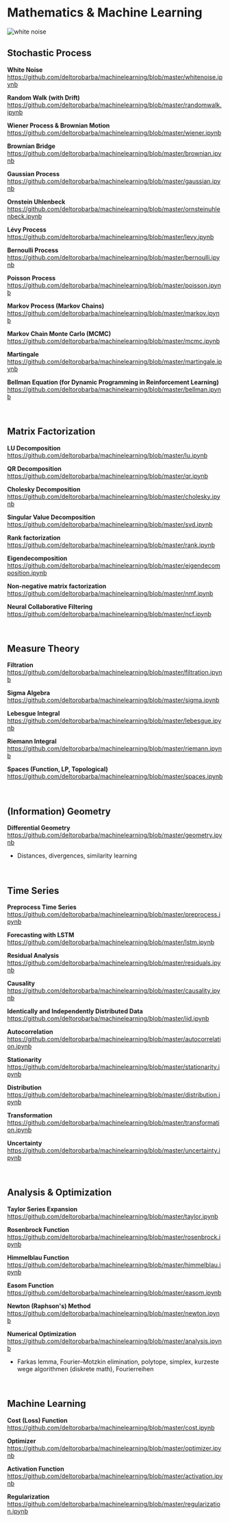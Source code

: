 # Mathematics & Machine Learning

<img src="https://raw.githubusercontent.com/deltorobarba/machinelearning/master/whitenoise.png" alt="white noise">

<br>

## Stochastic Process

<b>White Noise</b><br>
https://github.com/deltorobarba/machinelearning/blob/master/whitenoise.ipynb

<b>Random Walk (with Drift)</b><br>
https://github.com/deltorobarba/machinelearning/blob/master/randomwalk.ipynb

<b>Wiener Process & Brownian Motion</b><br>
https://github.com/deltorobarba/machinelearning/blob/master/wiener.ipynb

<b>Brownian Bridge</b><br>
https://github.com/deltorobarba/machinelearning/blob/master/brownian.ipynb

<b>Gaussian Process</b><br>
https://github.com/deltorobarba/machinelearning/blob/master/gaussian.ipynb

<b>Ornstein Uhlenbeck</b><br>
https://github.com/deltorobarba/machinelearning/blob/master/ornsteinuhlenbeck.ipynb

<b>Lévy Process</b><br>
https://github.com/deltorobarba/machinelearning/blob/master/levy.ipynb

<b>Bernoulli Process</b><br>
https://github.com/deltorobarba/machinelearning/blob/master/bernoulli.ipynb

<b>Poisson Process</b><br>
https://github.com/deltorobarba/machinelearning/blob/master/poisson.ipynb

<b>Markov Process (Markov Chains)</b><br>
https://github.com/deltorobarba/machinelearning/blob/master/markov.ipynb

<b>Markov Chain Monte Carlo (MCMC)</b><br>
https://github.com/deltorobarba/machinelearning/blob/master/mcmc.ipynb

<b>Martingale</b><br>
https://github.com/deltorobarba/machinelearning/blob/master/martingale.ipynb

<b>Bellman Equation (for Dynamic Programming in Reinforcement Learning)</b><br>
https://github.com/deltorobarba/machinelearning/blob/master/bellman.ipynb

<br>

## Matrix Factorization

<b>LU Decomposition</b><br>
https://github.com/deltorobarba/machinelearning/blob/master/lu.ipynb

<b>QR Decomposition</b><br>
https://github.com/deltorobarba/machinelearning/blob/master/qr.ipynb

<b>Cholesky Decomposition</b><br>
https://github.com/deltorobarba/machinelearning/blob/master/cholesky.ipynb

<b>Singular Value Decomposition</b><br>
https://github.com/deltorobarba/machinelearning/blob/master/svd.ipynb

<b>Rank factorization</b><br>
https://github.com/deltorobarba/machinelearning/blob/master/rank.ipynb

<b>Eigendecomposition</b><br>
https://github.com/deltorobarba/machinelearning/blob/master/eigendecomposition.ipynb

<b>Non-negative matrix factorization</b><br>
https://github.com/deltorobarba/machinelearning/blob/master/nmf.ipynb

<b>Neural Collaborative Filtering</b><br>
https://github.com/deltorobarba/machinelearning/blob/master/ncf.ipynb

<br>

## Measure Theory

<b>Filtration</b><br>
https://github.com/deltorobarba/machinelearning/blob/master/filtration.ipynb

<b>Sigma Algebra</b><br>
https://github.com/deltorobarba/machinelearning/blob/master/sigma.ipynb

<b>Lebesgue Integral</b><br>
https://github.com/deltorobarba/machinelearning/blob/master/lebesgue.ipynb

<b>Riemann Integral</b><br>
https://github.com/deltorobarba/machinelearning/blob/master/riemann.ipynb

<b>Spaces (Function, LP, Topological)</b><br>
https://github.com/deltorobarba/machinelearning/blob/master/spaces.ipynb

<br>

## (Information) Geometry

<b>Differential Geometry</b><br>
https://github.com/deltorobarba/machinelearning/blob/master/geometry.ipynb

* Distances, divergences, similarity learning

<br>

## Time Series

<b>Preprocess Time Series</b><br>
https://github.com/deltorobarba/machinelearning/blob/master/preprocess.ipynb

<b>Forecasting with LSTM</b><br>
https://github.com/deltorobarba/machinelearning/blob/master/lstm.ipynb

<b>Residual Analysis</b><br>
https://github.com/deltorobarba/machinelearning/blob/master/residuals.ipynb

<b>Causality</b><br>
https://github.com/deltorobarba/machinelearning/blob/master/causality.ipynb

<b>Identically and Independently Distributed Data</b><br>
https://github.com/deltorobarba/machinelearning/blob/master/iid.ipynb

<b>Autocorrelation</b><br>
https://github.com/deltorobarba/machinelearning/blob/master/autocorrelation.ipynb

<b>Stationarity</b><br>
https://github.com/deltorobarba/machinelearning/blob/master/stationarity.ipynb

<b>Distribution</b><br>
https://github.com/deltorobarba/machinelearning/blob/master/distribution.ipynb

<b>Transformation</b><br>
https://github.com/deltorobarba/machinelearning/blob/master/transformation.ipynb

<b>Uncertainty</b><br>
https://github.com/deltorobarba/machinelearning/blob/master/uncertainty.ipynb

<br>

## Analysis & Optimization

<b>Taylor Series Expansion</b><br>
https://github.com/deltorobarba/machinelearning/blob/master/taylor.ipynb

<b>Rosenbrock Function</b><br>
https://github.com/deltorobarba/machinelearning/blob/master/rosenbrock.ipynb

<b>Himmelblau Function</b><br>
https://github.com/deltorobarba/machinelearning/blob/master/himmelblau.ipynb

<b>Easom Function</b><br>
https://github.com/deltorobarba/machinelearning/blob/master/easom.ipynb

<b>Newton (Raphson's) Method</b><br>
https://github.com/deltorobarba/machinelearning/blob/master/newton.ipynb

<b>Numerical Optimization</b><br>
https://github.com/deltorobarba/machinelearning/blob/master/analysis.ipynb

* Farkas lemma, Fourier–Motzkin elimination, polytope, simplex, kurzeste wege algorithmen (diskrete math), Fourierreihen

<br>

## Machine Learning

<b>Cost (Loss) Function</b><br>
https://github.com/deltorobarba/machinelearning/blob/master/cost.ipynb

<b>Optimizer</b><br>
https://github.com/deltorobarba/machinelearning/blob/master/optimizer.ipynb

<b>Activation Function</b><br>
https://github.com/deltorobarba/machinelearning/blob/master/activation.ipynb

<b>Regularization</b><br>
https://github.com/deltorobarba/machinelearning/blob/master/regularization.ipynb
